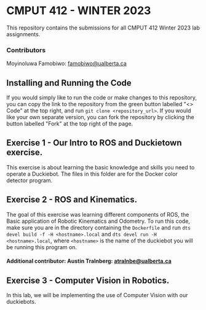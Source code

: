 # CMPUT 412 - WINTER 2023
This repository contains the submissions for all CMPUT 412 Winter 2023 lab assignments.
### Contributors
Moyinoluwa Famobiwo: famobiwo@ualberta.ca

## Installing and Running the Code
If you would simply like to run the code or make changes to this repository, you can copy the link to the repository from the green button labelled "<> Code" at the top right, and run `git clone <repository_url>`.
If you would like your own separate version, you can fork the repository by clicking the button labelled "Fork" at the top right of the page.

## Exercise 1 - Our Intro to ROS and Duckietown exercise. 
This exercise is about learning the basic knowledge and skills you need to operate a Duckiebot.
The files in this folder are for the Docker color detector program.

## Exercise 2 - ROS and Kinematics.
The goal of this exercise was learning different components of ROS, the Basic application of
Robotic Kinematics and Odometry.
To run this code, make sure you are in the directory containing the `Dockerfile` and run `dts devel build -f -H <hostname>.local` and `dts devel run -H <hostname>.local`, where `<hostname>` is the name of the duckiebot you will be running this program on.
#### Additional contributor: Austin Tralnberg: atralnbe@ualberta.ca

## Exercise 3 - Computer Vision in Robotics.
In this lab, we will be implementing the use of Computer Vision with our duckiebots.
